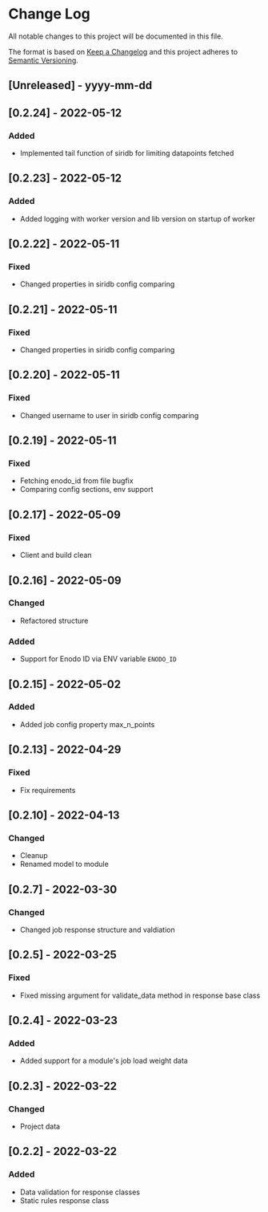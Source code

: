 
# Change Log
All notable changes to this project will be documented in this file.
 
The format is based on [Keep a Changelog](http://keepachangelog.com/)
and this project adheres to [Semantic Versioning](http://semver.org/).
 
## [Unreleased] - yyyy-mm-dd

## [0.2.24] - 2022-05-12

### Added
- Implemented tail function of siridb for limiting datapoints fetched

## [0.2.23] - 2022-05-12

### Added
- Added logging with worker version and lib version on startup of worker

## [0.2.22] - 2022-05-11
  
### Fixed
- Changed properties in siridb config comparing
  
## [0.2.21] - 2022-05-11
  
### Fixed
- Changed properties in siridb config comparing

## [0.2.20] - 2022-05-11
  
### Fixed
- Changed username to user in siridb config comparing

## [0.2.19] - 2022-05-11

### Fixed
- Fetching enodo_id from file bugfix
- Comparing config sections, env support

## [0.2.17] - 2022-05-09

### Fixed
- Client and build clean

## [0.2.16] - 2022-05-09

### Changed
- Refactored structure

### Added
- Support for Enodo ID via ENV variable `ENODO_ID`

## [0.2.15] - 2022-05-02

### Added
- Added job config property max_n_points

## [0.2.13] - 2022-04-29

### Fixed
- Fix requirements

## [0.2.10] - 2022-04-13

### Changed
- Cleanup
- Renamed model to module

## [0.2.7] - 2022-03-30

### Changed
- Changed job response structure and valdiation

## [0.2.5] - 2022-03-25

### Fixed
- Fixed missing argument for validate_data method in response base class

## [0.2.4] - 2022-03-23

### Added
- Added support for a module's job load weight data

## [0.2.3] - 2022-03-22

### Changed
- Project data

## [0.2.2] - 2022-03-22

### Added
- Data validation for response classes
- Static rules response class

